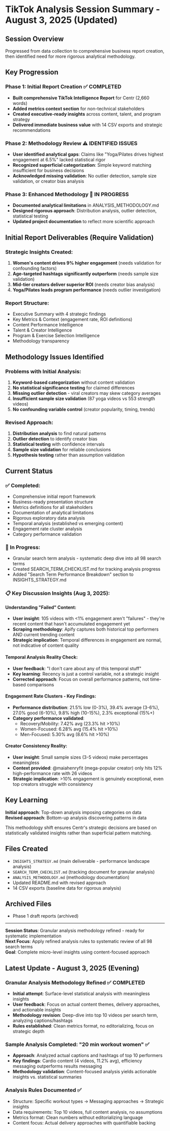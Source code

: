 # TikTok Analysis Session Summary - August 3, 2025 (Updated)

## Session Overview
Progressed from data collection to comprehensive business report creation, then identified need for more rigorous analytical methodology.

## Key Progression

### Phase 1: Initial Report Creation ✅ COMPLETED
- **Built comprehensive TikTok Intelligence Report** for Centr (2,660 words)
- **Added metrics context section** for non-technical stakeholders  
- **Created executive-ready insights** across content, talent, and program strategy
- **Delivered immediate business value** with 14 CSV exports and strategic recommendations

### Phase 2: Methodology Review ⚠️ IDENTIFIED ISSUES
- **User identified analytical gaps**: Claims like "Yoga/Pilates drives highest engagement at 6.5%" lacked statistical rigor
- **Recognized superficial categorization**: Simple keyword matching insufficient for business decisions
- **Acknowledged missing validation**: No outlier detection, sample size validation, or creator bias analysis

### Phase 3: Enhanced Methodology 🔄 IN PROGRESS
- **Documented analytical limitations** in ANALYSIS_METHODOLOGY.md
- **Designed rigorous approach**: Distribution analysis, outlier detection, statistical testing
- **Updated project documentation** to reflect more scientific approach

## Initial Report Deliverables (Require Validation)

### Strategic Insights Created:
1. **Women's content drives 9% higher engagement** (needs validation for confounding factors)
2. **Age-targeted hashtags significantly outperform** (needs sample size validation)  
3. **Mid-tier creators deliver superior ROI** (needs creator bias analysis)
4. **Yoga/Pilates leads program performance** (needs outlier investigation)

### Report Structure:
- Executive Summary with 4 strategic findings
- Key Metrics & Context (engagement rate, ROI definitions)
- Content Performance Intelligence  
- Talent & Creator Intelligence
- Program & Exercise Selection Intelligence
- Methodology transparency

## Methodology Issues Identified

### Problems with Initial Analysis:
1. **Keyword-based categorization** without content validation
2. **No statistical significance testing** for claimed differences
3. **Missing outlier detection** - viral creators may skew category averages
4. **Insufficient sample size validation** (87 yoga videos vs 553 strength videos)
5. **No confounding variable control** (creator popularity, timing, trends)

### Revised Approach:
1. **Distribution analysis** to find natural patterns
2. **Outlier detection** to identify creator bias
3. **Statistical testing** with confidence intervals
4. **Sample size validation** for reliable conclusions
5. **Hypothesis testing** rather than assumption validation

## Current Status

### ✅ Completed:
- Comprehensive initial report framework
- Business-ready presentation structure
- Metrics definitions for all stakeholders
- Documentation of analytical limitations
- Rigorous exploratory data analysis
- Temporal analysis (established vs emerging content)
- Engagement rate cluster analysis
- Category performance validation

### 🔄 In Progress:
- Granular search term analysis - systematic deep dive into all 98 search terms
- Created SEARCH_TERM_CHECKLIST.md for tracking analysis progress
- Added "Search Term Performance Breakdown" section to INSIGHTS_STRATEGY.md

### 📋 Key Discussion Insights (Aug 3, 2025):

#### **Understanding "Failed" Content:**
- **User insight**: 105 videos with <1% engagement aren't "failures" - they're recent content that hasn't accumulated engagement yet
- **Scraping methodology**: Apify captures both historical top performers AND current trending content
- **Strategic implication**: Temporal differences in engagement are normal, not indicative of content quality

#### **Temporal Analysis Reality Check:**
- **User feedback**: "I don't care about any of this temporal stuff"
- **Key learning**: Recency is just a control variable, not a strategic insight
- **Corrected approach**: Focus on overall performance patterns, not time-based comparisons

#### **Engagement Rate Clusters - Key Findings:**
- **Performance distribution**: 21.5% low (0-3%), 39.4% average (3-6%), 27.0% good (6-10%), 9.8% high (10-15%), 2.3% exceptional (15%+)
- **Category performance validated**:
  - Recovery/Mobility: 7.42% avg (23.3% hit >10%)
  - Women-Focused: 6.28% avg (15.4% hit >10%)  
  - Men-Focused: 5.30% avg (8.6% hit >10%)

#### **Creator Consistency Reality:**
- **User insight**: Small sample sizes (3-5 videos) make percentages meaningless
- **Context provided**: @maiahenryfit (mega-popular creator) only hits 12% high-performance rate with 26 videos
- **Strategic implication**: >10% engagement is genuinely exceptional, even top creators struggle with consistency

## Key Learning

**Initial approach**: Top-down analysis imposing categories on data  
**Revised approach**: Bottom-up analysis discovering patterns in data

This methodology shift ensures Centr's strategic decisions are based on statistically validated insights rather than superficial pattern matching.

## Files Created
- `INSIGHTS_STRATEGY.md` (main deliverable - performance landscape analysis)
- `SEARCH_TERM_CHECKLIST.md` (tracking document for granular analysis)
- `ANALYSIS_METHODOLOGY.md` (methodology documentation)
- Updated README.md with revised approach
- 14 CSV exports (baseline data for rigorous analysis)

## Archived Files
- Phase 1 draft reports (archived)

---

**Session Status**: Granular analysis methodology refined - ready for systematic implementation  
**Next Focus**: Apply refined analysis rules to systematic review of all 98 search terms  
**Goal**: Complete micro-level insights using content-focused approach

## Latest Update - August 3, 2025 (Evening)

### Granular Analysis Methodology Refined ✅ COMPLETED
- **Initial attempt**: Surface-level statistical analysis with meaningless insights
- **User feedback**: Focus on actual content themes, delivery approaches, and actionable insights
- **Methodology revision**: Deep-dive into top 10 videos per search term, analyzing captions/hashtags
- **Rules established**: Clean metrics format, no editorializing, focus on strategic depth

### Sample Analysis Completed: "20 min workout women" ✅
- **Approach**: Analyzed actual captions and hashtags of top 10 performers
- **Key findings**: Cardio content (4 videos, 11.2% avg), efficiency messaging outperforms results messaging
- **Methodology validation**: Content-focused analysis yields actionable insights vs. statistical summaries

### Analysis Rules Documented ✅
- Structure: Specific workout types → Messaging approaches → Strategic insights
- Data requirements: Top 10 videos, full content analysis, no assumptions
- Metrics format: Clean numbers without editorializing language
- Content focus: Actual delivery approaches with quantifiable backing